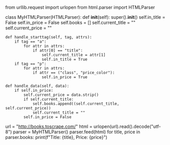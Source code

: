from urllib.request import urlopen
from html.parser import HTMLParser

class MyHTMLParser(HTMLParser):
    def __init__(self):
        super().__init__()
        self.in_title = False
        self.in_price = False
        self.books = []
        self.current_title = ""
        self.current_price = ""

    def handle_starttag(self, tag, attrs):
        if tag == "a":
            for attr in attrs:
                if attr[0] == "title":
                    self.current_title = attr[1]
                    self.in_title = True
        if tag == "p":
            for attr in attrs:
                if attr == ("class", "price_color"):
                    self.in_price = True

    def handle_data(self, data):
        if self.in_price:
            self.current_price = data.strip()
            if self.current_title:  
                self.books.append((self.current_title, self.current_price))
                self.current_title = ""
            self.in_price = False

url = "http://books.toscrape.com/"
html = urlopen(url).read().decode("utf-8")
parser = MyHTMLParser()
parser.feed(html)
for title, price in parser.books:
    print(f"Title: {title}, Price: {price}")
